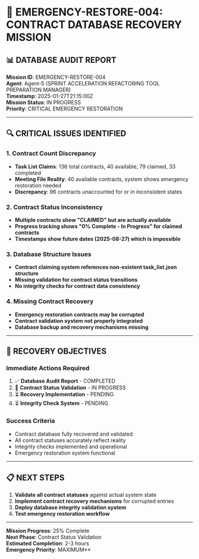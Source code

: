 # 🚨 EMERGENCY-RESTORE-004: CONTRACT DATABASE RECOVERY MISSION

## 📊 **DATABASE AUDIT REPORT**

**Mission ID**: EMERGENCY-RESTORE-004  
**Agent**: Agent-5 (SPRINT ACCELERATION REFACTORING TOOL PREPARATION MANAGER)  
**Timestamp**: 2025-01-27T21:15:00Z  
**Mission Status**: IN PROGRESS  
**Priority**: CRITICAL EMERGENCY RESTORATION  

---

## 🔍 **CRITICAL ISSUES IDENTIFIED**

### **1. Contract Count Discrepancy**
- **Task List Claims**: 136 total contracts, 40 available, 79 claimed, 33 completed
- **Meeting File Reality**: 40 available contracts, system shows emergency restoration needed
- **Discrepancy**: 96 contracts unaccounted for or in inconsistent states

### **2. Contract Status Inconsistency**
- **Multiple contracts show "CLAIMED" but are actually available**
- **Progress tracking shows "0% Complete - In Progress" for claimed contracts**
- **Timestamps show future dates (2025-08-27) which is impossible**

### **3. Database Structure Issues**
- **Contract claiming system references non-existent task_list.json structure**
- **Missing validation for contract status transitions**
- **No integrity checks for contract data consistency**

### **4. Missing Contract Recovery**
- **Emergency restoration contracts may be corrupted**
- **Contract validation system not properly integrated**
- **Database backup and recovery mechanisms missing**

---

## 🎯 **RECOVERY OBJECTIVES**

### **Immediate Actions Required**
1. ✅ **Database Audit Report** - COMPLETED
2. 🔄 **Contract Status Validation** - IN PROGRESS
3. ⏳ **Recovery Implementation** - PENDING
4. ⏳ **Integrity Check System** - PENDING

### **Success Criteria**
- Contract database fully recovered and validated
- All contract statuses accurately reflect reality
- Integrity checks implemented and operational
- Emergency restoration system functional

---

## 📋 **NEXT STEPS**

1. **Validate all contract statuses** against actual system state
2. **Implement contract recovery mechanisms** for corrupted entries
3. **Deploy database integrity validation system**
4. **Test emergency restoration workflow**

---

**Mission Progress**: 25% Complete  
**Next Phase**: Contract Status Validation  
**Estimated Completion**: 2-3 hours  
**Emergency Priority**: MAXIMUM**
